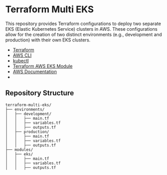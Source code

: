 # Terraform Multi EKS

This repository provides Terraform configurations to deploy two separate EKS (Elastic Kubernetes Service) clusters in AWS. These configurations allow for the creation of two distinct environments (e.g., development and production) with their own EKS clusters.


- [Terraform](https://www.terraform.io/downloads.html)
- [AWS CLI](https://docs.aws.amazon.com/cli/latest/userguide/install-cliv2.html)
- [kubectl](https://kubernetes.io/docs/tasks/tools/install-kubectl/)
- [Terraform AWS EKS Module](https://github.com/terraform-aws-modules/terraform-aws-eks)
- [AWS Documentation](https://docs.aws.amazon.com/eks/)
- 
## Repository Structure

```plaintext
terraform-multi-eks/
├── environments/
│   ├── development/
│   │   ├── main.tf
│   │   ├── variables.tf
│   │   ├── outputs.tf
│   ├── production/
│   │   ├── main.tf
│   │   ├── variables.tf
│   │   ├── outputs.tf
├── modules/
│   ├── eks/
│   │   ├── main.tf
│   │   ├── variables.tf
│   │   ├── outputs.tf
```
